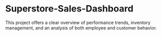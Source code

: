 # Superstore-Sales-Dashboard
This project offers a clear overview of performance trends, inventory management, and an analysis of both employee and customer behavior.
